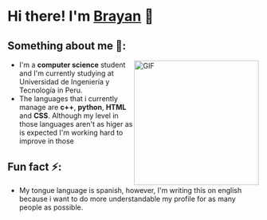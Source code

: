 # Hi there! I'm [Brayan](https://github.com/Br4yanGC) 👋

## Something about me 👀:

<img align="right" alt="GIF" width="250px" src="https://media.giphy.com/media/du3J3cXyzhj75IOgvA/giphy.gif?cid=ecf05e47rj4icb98g1888r9funyfk6g1b2j2xzto87mb2jup&rid=giphy.gif&ct=g"/>

- I'm a **computer science** student and I'm currently studying at Universidad de Ingeniería y Tecnología in Peru.
- The languages that i currently manage are **c++**, **python**, **HTML** and **CSS**. Although my level in those languages aren't as higer as is expected I'm working hard to improve in those  

## Fun fact ⚡:
- My tongue language is spanish, however, I'm writing this on english because i want to do more understandable my profile for as many people as possible.
  
<!--
**Br4yanGC/Br4yanGC** is a ✨ _special_ ✨ repository because its `README.md` (this file) appears on your GitHub profile.

Here are some ideas to get you started:

- 🔭 I’m currently working on ...
- 🌱 I’m currently learning ...
- 👯 I’m looking to collaborate on ...
- 🤔 I’m looking for help with ...
- 💬 Ask me about ...
- 📫 How to reach me: ...
- 😄 Pronouns: ...
- ⚡ Fun fact: ...
-->

